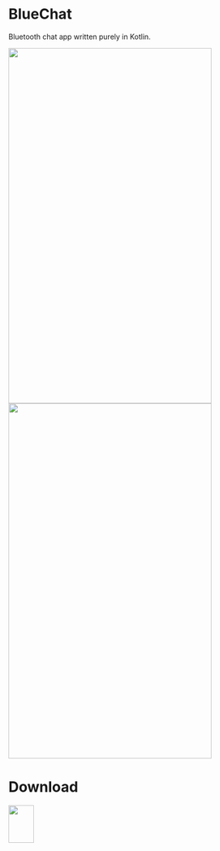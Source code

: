 # BlueChat
Bluetooth chat app written purely in Kotlin.

<img src="https://github.com/webianks/BlueChat/blob/master/screens/screen_one.png" align="left" height="700" width="400" >
<img src="https://github.com/webianks/BlueChat/blob/master/screens/screen_two.png" height="700" width="400" >


# Download

<a href="https://github.com/webianks/BlueChat/raw/master/screens/app-debug.apk"><img src="https://github.com/webianks/HatkeMessenger/blob/master/screens/download.png" height="74" width="50"></a>
